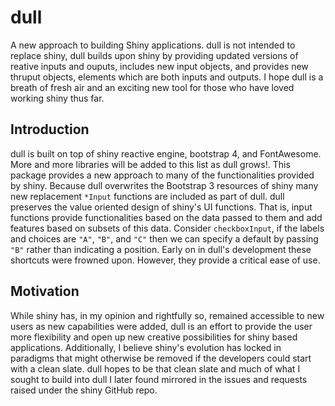# dull

A new approach to building Shiny applications. dull is not intended to replace 
shiny, dull builds upon shiny by providing updated versions of reative inputs 
and ouputs, includes new input objects, and provides new thruput objects,
elements which are both inputs and outputs. I hope dull is a breath of fresh air
and an exciting new tool for those who have loved working shiny thus far.

## Introduction

dull is built on top of shiny reactive engine, bootstrap 4, and FontAwesome. 
More and more libraries will be added to this list as dull grows!. This package 
provides a new approach to many of the functionalities provided by shiny. 
Because dull overwrites the Bootstrap 3 resources of shiny many new replacement 
`*Input` functions are included as part of dull. dull preserves the value 
oriented design of shiny's UI functions. That is, input functions provide 
functionalities based on the data passed to them and add features based on 
subsets of this data. Consider `checkboxInput`, if the labels and choices are 
`"A"`, `"B"`, and `"C"` then we can specify a default by passing `"B"` rather 
than indicating a position. Early on in dull's development these shortcuts were 
frowned upon. However, they provide a critical ease of use.

## Motivation

While shiny has, in my opinion and rightfully so, remained accessible to new 
users as new capabilities were added, dull is an effort to provide the user more
flexibility and open up new creative possibilities for shiny based applications.
Additionally, I believe shiny's evolution has locked in paradigms that might 
otherwise be removed if the developers could start with a clean slate. dull 
hopes to be that clean slate and much of what I sought to build into dull I 
later found mirrored in the issues and requests raised under the shiny GitHub 
repo.
